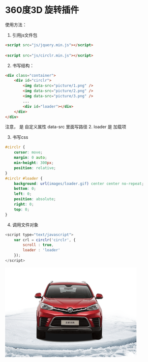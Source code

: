 # 360度3D 旋转插件

使用方法：

1. 引用js文件包

```html
<script src="js/jquery.min.js"></script>

<script src="js/circlr.min.js"></script>
```

2. 书写结构：

```html
<div class="container">
	<div id="circlr">
		<img data-src="picture/1.png" />
		<img data-src="picture/2.png" /> 
		<img data-src="picture/3.png" />  
		...
		<div id="loader"></div>
	</div>
</div>
```

注意， 是 自定义属性  data-src 里面写路径    2.  loader 是 加载项  

3. 书写css

```css
#circlr {
	cursor: move;
	margin: 0 auto;
	min-height: 300px;
	position: relative;
}
#circlr #loader {
	background: url(images/loader.gif) center center no-repeat;
	bottom: 0;
	left: 0;
	position: absolute;
	right: 0;
	top: 0;
}

```

4. 调用文件对象

```javascript
<script type="text/javascript">
	var crl = circlr('circlr', {
		scroll : true,
		loader : 'loader'
	});
</script>
```

<img src="media/car.png" />

